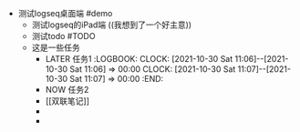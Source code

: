 - 测试logseq桌面端 #demo
	- 测试logseq的iPad端 ((我想到了一个好主意))
	- 测试todo #TODO
	- 这是一些任务
		- LATER  任务1
		  :LOGBOOK:
		  CLOCK: [2021-10-30 Sat 11:06]--[2021-10-30 Sat 11:06] =>  00:00
		  CLOCK: [2021-10-30 Sat 11:07]--[2021-10-30 Sat 11:07] =>  00:00
		  :END:
		- NOW  任务2
		- [[双联笔记]]
		-
		-